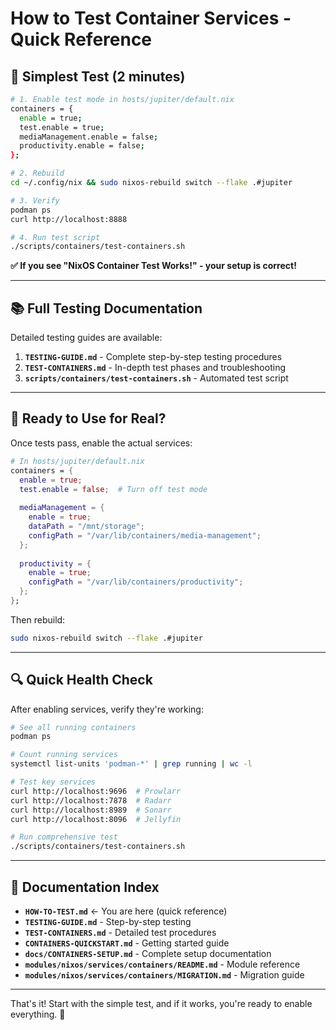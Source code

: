 # How to Test Container Services - Quick Reference

## 🎯 Simplest Test (2 minutes)

```bash
# 1. Enable test mode in hosts/jupiter/default.nix
containers = {
  enable = true;
  test.enable = true;
  mediaManagement.enable = false;
  productivity.enable = false;
};

# 2. Rebuild
cd ~/.config/nix && sudo nixos-rebuild switch --flake .#jupiter

# 3. Verify
podman ps
curl http://localhost:8888

# 4. Run test script
./scripts/containers/test-containers.sh
```

**✅ If you see "NixOS Container Test Works!" - your setup is correct!**

---

## 📚 Full Testing Documentation

Detailed testing guides are available:

1. **`TESTING-GUIDE.md`** - Complete step-by-step testing procedures
2. **`TEST-CONTAINERS.md`** - In-depth test phases and troubleshooting
3. **`scripts/containers/test-containers.sh`** - Automated test script

---

## 🚀 Ready to Use for Real?

Once tests pass, enable the actual services:

```nix
# In hosts/jupiter/default.nix
containers = {
  enable = true;
  test.enable = false;  # Turn off test mode
  
  mediaManagement = {
    enable = true;
    dataPath = "/mnt/storage";
    configPath = "/var/lib/containers/media-management";
  };
  
  productivity = {
    enable = true;
    configPath = "/var/lib/containers/productivity";
  };
};
```

Then rebuild:

```bash
sudo nixos-rebuild switch --flake .#jupiter
```

---

## 🔍 Quick Health Check

After enabling services, verify they're working:

```bash
# See all running containers
podman ps

# Count running services
systemctl list-units 'podman-*' | grep running | wc -l

# Test key services
curl http://localhost:9696  # Prowlarr
curl http://localhost:7878  # Radarr
curl http://localhost:8989  # Sonarr
curl http://localhost:8096  # Jellyfin

# Run comprehensive test
./scripts/containers/test-containers.sh
```

---

## 📖 Documentation Index

- **`HOW-TO-TEST.md`** ← You are here (quick reference)
- **`TESTING-GUIDE.md`** - Step-by-step testing
- **`TEST-CONTAINERS.md`** - Detailed test procedures
- **`CONTAINERS-QUICKSTART.md`** - Getting started guide
- **`docs/CONTAINERS-SETUP.md`** - Complete setup documentation
- **`modules/nixos/services/containers/README.md`** - Module reference
- **`modules/nixos/services/containers/MIGRATION.md`** - Migration guide

---

That's it! Start with the simple test, and if it works, you're ready to enable everything. 🎉
